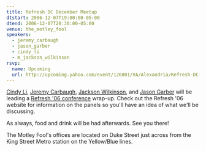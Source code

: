 ```yaml
---
title: Refresh DC December Meetup
dtstart: 2006-12-07T19:00:00-05:00
dtend: 2006-12-07T20:30:00-05:00
venue: the_motley_fool
speakers:
  - jeremy_carbaugh
  - jason_garber
  - cindy_li
  - m_jackson_wilkinson
rsvp:
  name: Upcoming
  url: http://upcoming.yahoo.com/event/126801/VA/Alexandria/Refresh-DC-December-Meetup/The-Motley-Fool/
---
```


[Cindy Li](http://cindyli.com/), [Jeremy Carbaugh](http://carbauja.com/), [Jackson Wilkinson](http://jounce.net/), and [Jason Garber](http://sixtwothree.org/) will be leading a [Refresh '06 conference](http://refresh06.com/) wrap-up. Check out the Refresh '06 website for information on the panels so you'll have an idea of what we'll be discussing.

As always, food and drink will be had afterwards. See you there!

The Motley Fool's offices are located on Duke Street just across from the King Street Metro station on the Yellow/Blue lines.